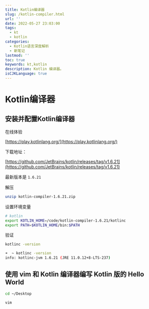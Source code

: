 ```yaml
---
title: Kotlin编译器
slug: /kotlin-compiler.html
url: ''
date: 2022-05-27 23:03:00
tags:
  - kt
  - kotlin
categories:
  - Kotlin语言深度解析
  - 新笔记
lastmod: ''
toc: true
keywords: kt,kotlin
description: Kotlin 编译器。
isCJKLanguage: true
---
```

# Kotlin编译器

## 安装并配置Kotlin编译器

在线体验

[https://play.kotlinlang.org/](https://play.kotlinlang.org/)

下载地址：

[https://github.com/JetBrains/kotlin/releases/tag/v1.6.21](https://github.com/JetBrains/kotlin/releases/tag/v1.6.21)

最新版本是 `1.6.21`

解压

```bash
unzip kotlin-compiler-1.6.21.zip
```

设置环境变量

```bash
# kotlin
export KOTLIN_HOME=/code/kotlin-compiler-1.6.21/kotlinc
export PATH=$KOTLIN_HOME/bin:$PATH
```

验证

```bash
kotlinc -version
```

```bash
➜  ~ kotlinc -version
info: kotlinc-jvm 1.6.21 (JRE 11.0.12+8-LTS-237)
```

## 使用 vim 和 Kotlin 编译器编写 Kotlin 版的 Hello World

```bash
cd ~/Desktop

vim 
```